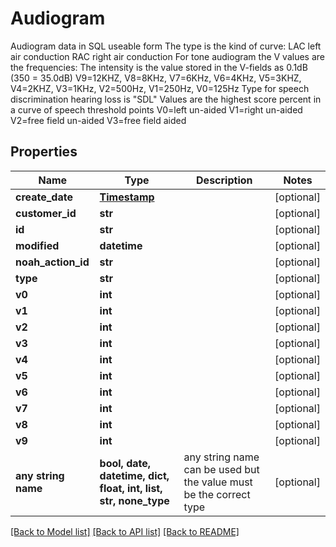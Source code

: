 # Audiogram

Audiogram data in SQL useable form   The type is the kind of curve:    LAC left air conduction    RAC right air conduction      For tone audiogram the V values are the frequencies:    The intensity is the value stored in the V-fields as 0.1dB (350 = 35.0dB)    V9=12KHZ, V8=8KHz, V7=6KHz, V6=4KHz, V5=3KHZ, V4=2KHZ, V3=1KHz, V2=500Hz, V1=250Hz, V0=125Hz      Type for speech discrimination hearing loss is \"SDL\"    Values are the highest score percent in a curve of speech threshold points    V0=left un-aided   V1=right un-aided  V2=free field un-aided   V3=free field aided

## Properties
Name | Type | Description | Notes
------------ | ------------- | ------------- | -------------
**create_date** | [**Timestamp**](Timestamp.md) |  | [optional] 
**customer_id** | **str** |  | [optional] 
**id** | **str** |  | [optional] 
**modified** | **datetime** |  | [optional] 
**noah_action_id** | **str** |  | [optional] 
**type** | **str** |  | [optional] 
**v0** | **int** |  | [optional] 
**v1** | **int** |  | [optional] 
**v2** | **int** |  | [optional] 
**v3** | **int** |  | [optional] 
**v4** | **int** |  | [optional] 
**v5** | **int** |  | [optional] 
**v6** | **int** |  | [optional] 
**v7** | **int** |  | [optional] 
**v8** | **int** |  | [optional] 
**v9** | **int** |  | [optional] 
**any string name** | **bool, date, datetime, dict, float, int, list, str, none_type** | any string name can be used but the value must be the correct type | [optional]

[[Back to Model list]](../README.md#documentation-for-models) [[Back to API list]](../README.md#documentation-for-api-endpoints) [[Back to README]](../README.md)


